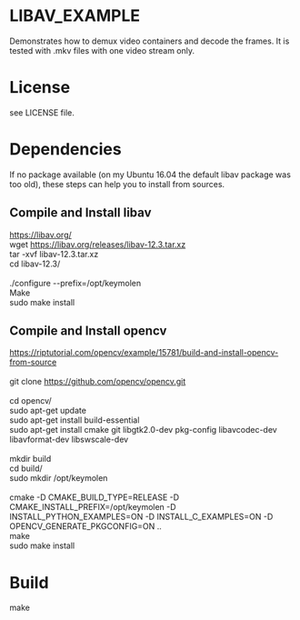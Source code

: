 LIBAV_EXAMPLE
=============

Demonstrates how to demux video containers and decode the frames.
It is tested with .mkv files with one video stream only. 


License
=======

see LICENSE file.

Dependencies
============

If no package available (on my Ubuntu 16.04 the default libav package was too old), these steps can help you to install from sources.

Compile and Install libav 
-------------------------

https://libav.org/<br>
wget https://libav.org/releases/libav-12.3.tar.xz<br>
tar -xvf libav-12.3.tar.xz<br>
cd libav-12.3/<br>
<br>
./configure --prefix=/opt/keymolen<br>
Make<br>
sudo make install<br>


Compile and Install opencv 
--------------------------

https://riptutorial.com/opencv/example/15781/build-and-install-opencv-from-source<br>
<br>
git clone https://github.com/opencv/opencv.git<br>
<br>
cd opencv/<br>
sudo apt-get update<br>
sudo apt-get install build-essential<br>
sudo apt-get install cmake git libgtk2.0-dev pkg-config libavcodec-dev libavformat-dev libswscale-dev<br>
<br>
mkdir build<br>
cd build/<br>
sudo mkdir /opt/keymolen<br>
<br>
cmake -D CMAKE_BUILD_TYPE=RELEASE -D CMAKE_INSTALL_PREFIX=/opt/keymolen -D INSTALL_PYTHON_EXAMPLES=ON -D INSTALL_C_EXAMPLES=ON -D OPENCV_GENERATE_PKGCONFIG=ON  ..<br>
make <br>
sudo make install<br>

Build
=====

make


